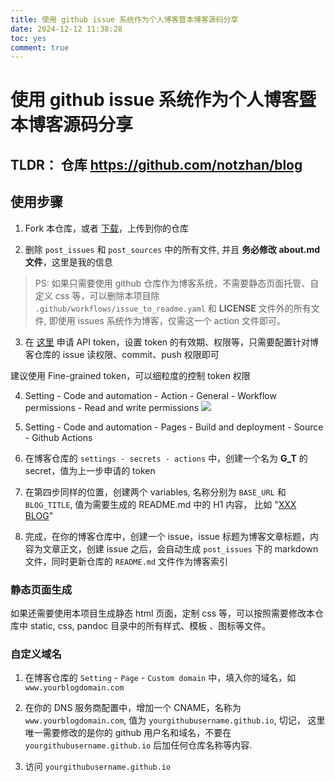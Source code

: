 ```yaml
---
title: 使用 github issue 系统作为个人博客暨本博客源码分享
date: 2024-12-12 11:38:28
toc: yes
comment: true
---
```


# 使用 github issue 系统作为个人博客暨本博客源码分享
## TLDR： 仓库 <https://github.com/notzhan/blog>

## 使用步骤

1. Fork 本仓库，或者 [下载](https://github.com/notzhan/blog/archive/refs/heads/main.zip)，上传到你的仓库

2. 删除 `post_issues` 和 `post_sources` 中的所有文件, 并且 **务必修改 about.md 文件**，这里是我的信息

> PS: 如果只需要使用 github 仓库作为博客系统，不需要静态页面托管、自定义 css 等，可以删除本项目除 `.github/workflows/issue_to_readme.yaml`  和  **LICENSE** 文件外的所有文件, 即使用 issues 系统作为博客，仅需这一个 action 文件即可。

3. 在 [这里](https://github.com/settings/tokens) 申请 API token，设置 token 的有效期、权限等，只需要配置针对博客仓库的 issue 读权限、commit、push 权限即可

建议使用 Fine-grained token，可以细粒度的控制 token 权限

4. Setting - Code and automation - Action - General - Workflow permissions - Read and write permissions
![](https://oss.imtxc.com/blog/github-action-permissions.png)

5. Setting - Code and automation - Pages - Build and deployment - Source - Github Actions

6. 在博客仓库的 `settings - secrets - actions` 中，创建一个名为 **G_T** 的 secret，值为上一步申请的 token

7. 在第四步同样的位置，创建两个 variables, 名称分别为 `BASE_URL` 和 `BLOG_TITLE`, 值为需要生成的 README.md 中的 H1 内容，
比如 "[XXX BLOG](https://xxxx.github.io/blog)"

8. 完成，在你的博客仓库中，创建一个 issue，issue 标题为博客文章标题，内容为文章正文，创建 issue 之后，会自动生成 `post_issues` 下的 markdown 文件，同时更新仓库的 `README.md` 文件作为博客索引

### 静态页面生成

如果还需要使用本项目生成静态 html 页面，定制 css 等，可以按照需要修改本仓库中 static, css, pandoc 目录中的所有样式、模板
、图标等文件。

### 自定义域名
1. 在博客仓库的 `Setting` - `Page` - `Custom domain` 中，填入你的域名，如 `www.yourblogdomain.com`

2. 在你的 DNS 服务商配置中，增加一个 CNAME，名称为 `www.yourblogdomain.com`, 值为 `yourgithubusername.github.io`, 切记，
这里唯一需要修改的是你的 github 用户名和域名，不要在 `yourgithubusername.github.io` 后加任何仓库名称等内容.

3. 访问  `yourgithubusername.github.io`
